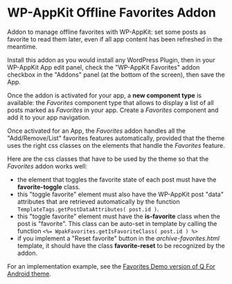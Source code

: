 # WP-AppKit Offline Favorites Addon
Addon to manage offline favorites with WP-AppKit: set some posts as favorite to read them later, even if all app content has been refreshed in the meantime.

Install this addon as you would install any WordPress Plugin, then in your WP-AppKit App
edit panel, check the "WP-AppKit Favorites" addon checkbox in the "Addons" panel
(at the bottom of the screen), then save the App.

Once the addon is activated for your app, a **new component type** is available:
the _Favorites_ component type that allows to display a list of all posts marked as _Favorites_ in your app. Create a _Favorites_ component and add it to your app navigation.

Once activated for an App, the _Favorites_ addon handles all the "Add/Remove/List" favorites
features automatically, provided that the theme uses the right css classes on the elements that handle the _Favorites_ feature.

Here are the css classes that have to be used by the theme so that the _Favorites_ addon works well:
- the element that toggles the favorite state of each post must have the **favorite-toggle** class.
- this "toggle favorite" element must also have the WP-AppKit post "data" attributes that are retrieved automatically by the function `TemplateTags.getPostDataAttributes( post.id )`.
- this "toggle favorite" element must have the **is-favorite** class when the post is "favorite". This class can be auto-set in template by calling the function `<%= WpakFavorites.getIsFavoriteClass( post.id ) %>`
- if you implement a "Reset favorite" button in the _archive-favorites.html_ template, it should have the class **favorite-reset** to be recognized by the addon.

For an implementation example, see the [Favorites Demo version of Q For Android theme](https://github.com/mleroi/q-android/tree/feat-favorites).
